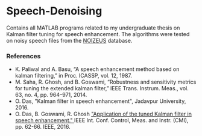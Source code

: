 # Speech-Denoising
Contains all MATLAB programs related to my undergraduate thesis on Kalman filter tuning for speech enhancement. The algorithms were tested on noisy speech files from the <a href = "https://ecs.utdallas.edu/loizou/speech/noizeus/">NOIZEUS</a> database.

<h3> References </h3>

<ul>
	<li>
		K. Paliwal and A. Basu, “A speech enhancement method based on
		kalman filtering,” in Proc. ICASSP, vol. 12, 1987. </li>
	<li> M. Saha, R. Ghosh, and B. Goswami, “Robustness and sensitivity
		metrics for tuning the extended kalman filter,” IEEE Trans. Instrum.
		Meas., vol. 63, no. 4, pp. 964–971, 2014. </li>
	<li> O. Das, "Kalman filter in speech enhancement", Jadavpur University, 2016. </li>
	<li> O. Das, B. Goswami, R. Ghosh <a href = "https://ccrma.stanford.edu/~orchi/Documents/CMI%20paper.pdf">"Application of the tuned Kalman filter in speech enhancement." </a> IEEE Int. Conf. Control, Meas. and Instr. (CMI), pp. 62-66. IEEE, 2016. </li>
</ul>
